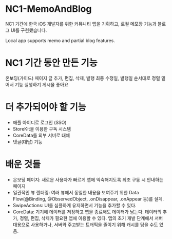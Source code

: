 # NC1-MemoAndBlog

NC1 기간에 한국 iOS 개발자를 위한 커뮤니티 앱을 기획하고, 
로컬 메모장 기능과 블로그 UI를 구현했습니다. 

Local app supports memo and partial blog features.

# NC1 기간 동안 만든 기능 
온보딩(가이드) 페이지
글 추가, 편집, 삭제, 발행
최종 수정일, 발행일 순서대로 정렬
밀어서 기능 실행하기
게시물 좋아요

# 더 추가되어야 할 기능 
- 애플 아이디로 로그인 (SSO)
- StoreKit을 이용한 구독 시스템
- CoreData를 외부 서버로 대체
- 댓글(대답) 기능

# 배운 것들
- 온보딩 페이지: 새로운 사용자가 빠르게 앱에 익숙해지도록 최초 구동 시 안내하는 페이지
- 일관적인 뷰 렌더링: 여러 뷰에서 동일한 내용을 보여주기 위한 Data Flow(@Binding, @ObservedObject, .onDisappear, .onAppear 등)를 설계.
- SwipeActions: UI를 심플하게 유지하면서 기능을 추가할 수 있다. 
- CoreData: 기기에 데이터를 저장하고 앱을 종료해도 데이터가 남는다. 데이터의 추가, 정렬, 편집, 삭제가 필요한 앱에 이용할 수 있다. 앱의 초기 개발 단계에서 서버 대용으로 사용하거나, 서버와 주고받는 트래픽을 줄이기 위해 캐시를 담을 수도 있음. 
